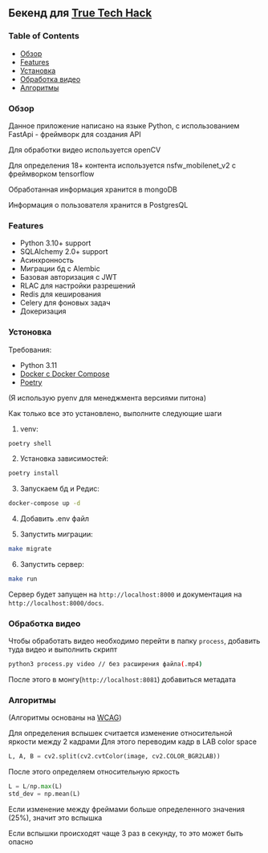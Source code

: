 ## Бекенд для [True Tech Hack](https://codenrock.com/contests/true-tech-hack#/)

### Table of Contents

- [Обзор](#обзор)
- [Features](#features)
- [Установка](#устоновка)
- [Обработка видео](#обработка-видео)
- [Алгоритмы](#алгоритмы)

### Обзор

Данное приложение написано на языке Python, с использованием FastApi - фреймворк для создания API

Для обработки видео используется openCV

Для определения 18+ контента используется nsfw_mobilenet_v2 с фреймворком tensorflow

Обработанная информация хранится в mongoDB 

Информация о пользователя хранится в PostgresQL


### Features

- Python 3.10+ support
- SQLAlchemy 2.0+ support
- Асинхронность
- Миграции бд с Alembic
- Базовая авторизация с JWT
- RLAC для настройки разрешений
- Redis для кеширования
- Celery для фоновых задач
- Докеризация

### Устоновка

Требования:

- Python 3.11
- [Docker с Docker Compose](https://docs.docker.com/compose/install/)
- [Poetry](https://python-poetry.org/docs/#installation)

(Я использую pyenv для менеджмента версиями питона)

Как только все это установлено, выполните следующие шаги

1. venv:

```bash
poetry shell
```

2. Установка зависимостей:

```bash
poetry install
```

3. Запускаем бд и Редис:

```bash
docker-compose up -d
```

4. Добавить .env файл

5. Запустить миграции:

```bash
make migrate
```

6. Запустить сервер:

```bash
make run
```

Сервер будет запущен на `http://localhost:8000` и документация на `http://localhost:8000/docs`.


### Обработка видео

Чтобы обработать видео необходимо перейти в папку `process`, добавить туда видео и выполнить скрипт 
```bash
python3 process.py video // без расширения файла(.mp4)
```

После этого в монгу(`http://localhost:8081`) добавиться метадата

### Алгоритмы

(Алгоритмы основаны на [WCAG](https://www.w3.org/WAI/standards-guidelines/wcag/))

Для определения вспышек считается изменение относительной яркости между 2 кадрами
Для этого переводим кадр в LAB color space 
```python
L, A, B = cv2.split(cv2.cvtColor(image, cv2.COLOR_BGR2LAB))
```
После этого определяем относительную яркость
```python
L = L/np.max(L)
std_dev = np.mean(L)
```
Если изменение между фреймами больше определенного значения (25%), значит это вспышка

Если вспышки происходят чаще 3 раз в секунду, то это может быть опасно
